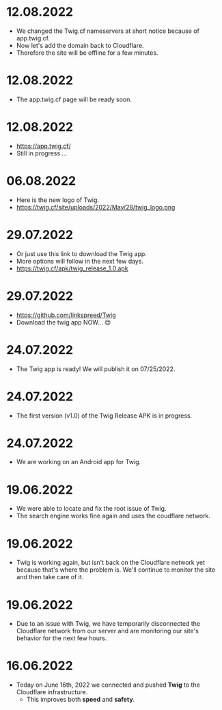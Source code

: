# 12.08.2022
  - We changed the Twig.cf nameservers at short notice because of app.twig.cf.
  - Now let's add the domain back to Cloudflare.
  - Therefore the site will be offline for a few minutes.

# 12.08.2022
  - The app.twig.cf page will be ready soon.

# 12.08.2022
  - https://app.twig.cf/
  - Still in progress ...

# 06.08.2022
  - Here is the new logo of Twig.
  - https://twig.cf/site/uploads/2022/May/28/twig_logo.png

# 29.07.2022
  - Or just use this link to download the Twig app.
  - More options will follow in the next few days.
  - https://twig.cf/apk/twig_release_1.0.apk

# 29.07.2022
  - https://github.com/linkspreed/Twig
  - Download the twig app NOW... 😍

# 24.07.2022
  - The Twig app is ready! We will publish it on 07/25/2022.

# 24.07.2022
  - The first version (v1.0) of the Twig Release APK is in progress.

# 24.07.2022
  - We are working on an Android app for Twig.

# 19.06.2022
  - We were able to locate and fix the root issue of Twig. 
  - The search engine works fine again and uses the coudflare network.

# 19.06.2022
  - Twig is working again, but isn't back on the Cloudflare network yet because that's where the problem is. 
    We'll continue to monitor the site and then take care of it.

# 19.06.2022
  - Due to an issue with Twig, we have temporarily disconnected the Cloudflare 
    network from our server and are monitoring our site's behavior for the next few hours.

# 16.06.2022
  - Today on June 16th, 2022 we connected and pushed **Twig** to the Cloudflare infrastructure.
     - This improves both **speed** and **safety**.
